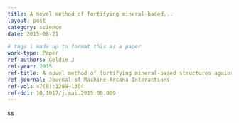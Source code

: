 ```yaml
---
title: A novel method of fortifying mineral-based...
layout: post
category: science
date: 2015-08-21

# tags i made up to format this as a paper
work-type: Paper
ref-authors: Goldie J
ref-year: 2015
ref-title: A novel method of fortifying mineral-based structures against attack by artificial intelligences
ref-journal: Journal of Machine-Arcana Interactions
ref-vol: 47(8):1289–1304
ref-doi: 10.1017/j.mai.2015.08.009
---
```

ss
